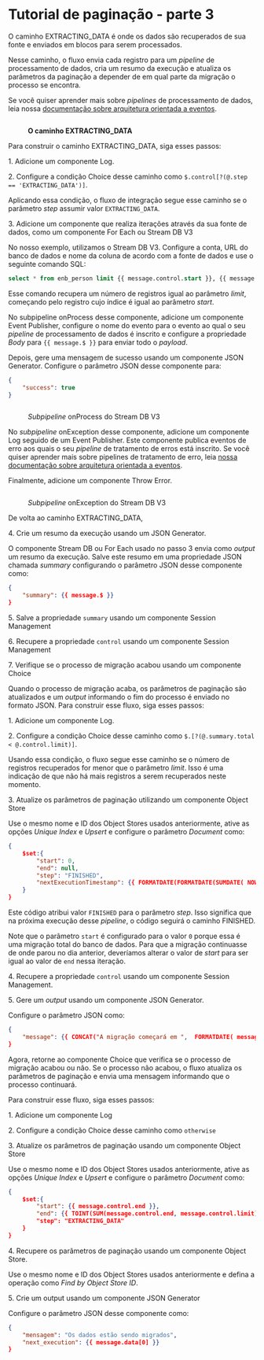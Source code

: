 # Tutorial de paginação - parte 3

O caminho EXTRACTING\_DATA é onde os dados são recuperados de sua fonte e enviados em blocos para serem processados.

Nesse caminho, o fluxo envia cada registro para um _pipeline_ de processamento de dados, cria um resumo da execução e atualiza os parâmetros da paginação a depender de em qual parte da migração o processo se encontra.

Se você quiser aprender mais sobre _pipelines_ de processamento de dados, leia nossa [documentação sobre arquitetura orientada a eventos](../arquitetura-orientada-a-eventos.md).

<figure><img src="https://lh6.googleusercontent.com/e7vRQAEnlrbLNasl9iGQVIIAWisyrtcZgDsEGqIOhaCPL0juco35bvEd6WT3IPMFCCLK9GZy9LYl3QMbOviSnL5NK3pJUSYSvX9j7mrlt2l8Y4qZIYfA6eY1he0Au85OGrNIZVx80MjD-HgqzWm_PuOzaySEdNHgUe232vUO46hq0mrSyukBTuwRdCtNGA" alt=""><figcaption><p><strong>O caminho EXTRACTING_DATA</strong></p></figcaption></figure>

Para construir o caminho EXTRACTING\_DATA, siga esses passos:

&#x20; 1\. Adicione um componente Log.

&#x20; 2\. Configure a condição Choice desse caminho como `$.control[?(@.step == 'EXTRACTING_DATA')]`.

Aplicando essa condição, o fluxo de integração segue esse caminho se o parâmetro _step_ assumir valor `EXTRACTING_DATA`.

&#x20; 3\. Adicione um componente que realiza iterações através da sua fonte de dados, como um componente For Each ou Stream DB V3

No nosso exemplo, utilizamos o Stream DB V3. Configure a conta, URL do banco de dados e nome da coluna de acordo com a fonte de dados e use o seguinte comando SQL:

```sql
select * from enb_person limit {{ message.control.start }}, {{ message.control.limit }}
```

Esse comando recupera um número de registros igual ao parâmetro _limit_, começando pelo registro cujo índice é igual ao parâmetro _start_.

No subpipeline onProcess desse componente, adicione um componente Event Publisher, configure o nome do evento para o evento ao qual o seu _pipeline_ de processamento de dados é inscrito e configure a propriedade _Body_ para `{{ message.$ }}` para enviar todo o _payload_.

Depois, gere uma mensagem de sucesso usando um componente JSON Generator. Configure o parâmetro JSON desse componente para:

```json
{
    "success": true
}
```

<figure><img src="https://lh5.googleusercontent.com/ZoH6FjJWAOLcvbwJ0rYRnCNdS_UfRnArFkov1jaHiwiaIVWSJGdefhbpPK19W9Mx__uow4OE8rVQrrmAWQd6ZhYAMukTDT732RN-u4B86CMU8vSnLVrNnG4racnR5Q9YNmfBuuYDM2qZpjyvq3HzhluBEvj0n3rPfwuj6MzBDHsGjBowiKM1TUBBQjAq9Q" alt=""><figcaption><p><em>Subpipeline</em> onProcess do Stream DB V3</p></figcaption></figure>

No _subpipeline_ onException desse componente, adicione um componente Log seguido de um Event Publisher. Este componente publica eventos de erro aos quais o seu _pipeline_ de tratamento de erros está inscrito. Se você quiser aprender mais sobre pipelines de tratamento de erro, leia [nossa documentação sobre arquitetura orientada a eventos](../arquitetura-orientada-a-eventos.md).

Finalmente, adicione um componente Throw Error.

<figure><img src="https://lh6.googleusercontent.com/HtevcL2LhOrSKa5EdxeYtQbW88ymnL68UJ4-YWglSA9u0WJbq4JJ85XTqMVKtSNbgbZwtJtzzvBrFOIY7Ix9vLQpZe-YlLc3FVw6zE28gvk8j0ZhKhFAMyxbcTf0JS2TgwbfgN-w_BIjsANsmU3VaKRlpcEqWu-G5TJwjIyRdTCB2rE_2g9XOT3qSQeSbA" alt=""><figcaption><p><em>Subpipeline</em> onException <strong></strong> do Stream DB V3</p></figcaption></figure>

De volta ao caminho EXTRACTING\_DATA,

&#x20; 4\. Crie um resumo da execução usando um JSON Generator.

O componente Stream DB ou For Each usado no passo 3 envia como _output_ um resumo da execução. Salve este resumo em uma propriedade JSON chamada _summary_ configurando o parâmetro JSON desse componente como:

```json
{
    "summary": {{ message.$ }}
}
```

&#x20; 5\. Salve a propriedade `summary` usando um componente Session Management

&#x20; 6\. Recupere a propriedade `control` usando um componente Session Management

&#x20; 7\. Verifique se o processo de migração acabou usando um componente Choice

Quando o processo de migração acaba, os parâmetros de paginação são atualizados e um _output_ informando o fim do processo é enviado no formato JSON. Para construir esse fluxo, siga esses passos:

&#x20; 1\. Adicione um componente Log.

&#x20; 2\. Configure a condição Choice desse caminho como `$.[?(@.summary.total < @.control.limit)]`.

Usando essa condição, o fluxo segue esse caminho se o número de registros recuperados for menor que o parâmetro _limit_. Isso é uma indicação de que não há mais registros a serem recuperados neste momento.

&#x20; 3\. Atualize os parâmetros de paginação utilizando um componente Object Store

Use o mesmo nome e ID dos Object Stores usados anteriormente, ative as opções _Unique Index_ e _Upsert_ e configure o parâmetro _Document_ como:

```json
{
    $set:{
        "start": 0,
        "end": null,
        "step": "FINISHED",
        "nextExecutionTimestamp": {{ FORMATDATE(FORMATDATE(SUMDATE( NOW() , "DAY", 1), "timestamp", "dd/MM/yyyy 01:00:00"), "dd/MM/yyyy HH:mm:ss", "timestamp") }}
    }
}
```

Este código atribui valor `FINISHED` para o parâmetro _step_. Isso significa que na próxima execução desse _pipeline_, o código seguirá o caminho FINISHED.

Note que o parâmetro `start` é configurado para o valor `0` porque essa é uma migração total do banco de dados. Para que a migração continuasse de onde parou no dia anterior, deveríamos alterar o valor de _start_ para ser igual ao valor de `end` nessa iteração.

&#x20; 4\. Recupere a propriedade `control` usando um componente Session Management.

&#x20; 5\. Gere um _output_ usando um componente JSON Generator.

Configure o parâmetro JSON como:

```json
{
    "message": {{ CONCAT("A migração começará em ",  FORMATDATE( message.control.nextExecutionTimestamp, "timestamp", "dd/MM/yyyy HH:mm:ss")) }}
}
```

Agora, retorne ao componente Choice que verifica se o processo de migração acabou ou não. Se o processo não acabou, o fluxo atualiza os parâmetros de paginação e envia uma mensagem informando que o processo continuará.

Para construir esse fluxo, siga esses passos:

&#x20; 1\. Adicione um componente Log

&#x20; 2\. Configure a condição Choice desse caminho como `otherwise`

&#x20; 3\. Atualize os parâmetros de paginação usando um componente Object Store

Use o mesmo nome e ID dos Object Stores usados anteriormente, ative as opções _Unique Index_ e _Upsert_ e configure o parâmetro _Document_ como:

```json
{
    $set:{
        "start": {{ message.control.end }},
        "end": {{ TOINT(SUM(message.control.end, message.control.limit)) }},
        "step": "EXTRACTING_DATA"
    }
}
```

&#x20; 4\. Recupere os parâmetros de paginação usando um componente Object Store.

Use o mesmo nome e ID dos Object Stores usados anteriormente e defina a operação como _Find by Object Store ID_.

&#x20; 5\. Crie um output usando um componente JSON Generator

Configure o parâmetro JSON desse componente como:

```json
{
    "mensagem": "Os dados estão sendo migrados",
    "next_execution": {{ message.data[0] }}
}
```

